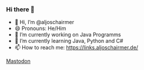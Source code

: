 ### Hi there 👋

<!--
**aljoschairmer/aljoschairmer** is a ✨ _special_ ✨ repository because its `README.md` (this file) appears on your GitHub profile.

Here are some ideas to get you started:
-->
- 👋 Hi, I’m @aljoschairmer
- 😄 Pronouns: He/Him
- 🔭 I’m currently working on Java Programms
- 🌱 I’m currently learning Java, Python and C#
- 📫 How to reach me: https://links.aljoschairmer.de/
<!--
- 👯 I’m looking to collaborate on ...
- 🤔 I’m looking for help with ...
- 💬 Ask me about ...
- ⚡ Fun fact: ...
-->

<a rel="me" href="https://mastodon.social/@AljoschaIrmer">Mastodon</a>
